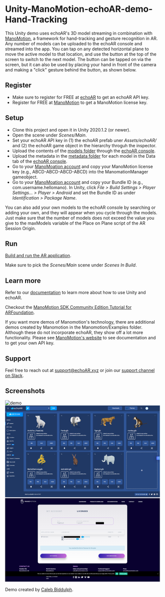 
# Unity-ManoMotion-echoAR-demo-Hand-Tracking
 
This Unity demo uses echoAR's 3D model streaming in combination with [ManoMotion](https://www.manomotion.com/), a framework for hand-tracking and gesture recognition in AR. Any number of models can be uploaded to the echoAR console and streamed into the app. You can tap on any detected horizontal plane to move the active model to that location, and use the button at the top of the screen to switch to the next model. The button can be tapped on via the screen, but it can also be used by placing your hand in front of the camera and making a "click" gesture behind the button, as shown below.

## Register
* Make sure to register for FREE at [echoAR](https://console.echoar.xyz/#/auth/register) to get an echoAR API key.
* Register for FREE at [ManoMotion](https://www.manomotion.com/registration/?gf_plan=ce) to get a ManoMotion license key.

## Setup
* Clone this project and open it in Unity 2020.1.2 (or newer).
* Open the scene under _Scenes/Main_.
* Set your echoAR API key in (1) the echoAR prefab uner _Assets/echoAR/_ and (2) the echoAR game object in the hierarchy throguh the inspector.
* Upload the contents of the [models folder](/models/) through the [echoAR console](https://console.echoar.xyz).
* Upload the metadata in the [metadata folder](/metadata/) for each model in the Data tab of the [echoAR console](https://console.echoar.xyz).
* Go to your [ManoMoation account](https://www.manomotion.com/my-account/licenses/) and copy your ManoMotion license key (e.g., ABCD-ABCD-ABCD-ABCD) into the ManomationManager gameobject.
* Go to your [ManoMoation account](https://www.manomotion.com/my-account/licenses/) and copy your Bundle ID (e.g., com.username.hellomano). In Unity, click _File > Build Settings > Player Settings... > Player > Android_ and set the Bundle ID as under _Identification > Package Name_.

You can also add your own models to the echoAR console by searching or adding your own, and they will appear when you cycle through the models. Just make sure that the number of models does not exceed the value you give to the maxModels variable of the Place on Plane script of the AR Session Origin.

## Run
[Build and run the AR application](https://docs.echoar.xyz/unity/adding-ar-capabilities#4-build-and-run-the-ar-application).

Make sure to pick the _Scenes/Main_ scene under _Scenes In Build_.

## Learn more
Refer to our [documentation](https://docs.echoar.xyz/unity/) to learn more about how to use Unity and echoAR.

Checkout the [ManoMotion SDK Community Edition Tutorial for ARFoundation](https://www.youtube.com/watch?v=OVkSjTefLo8&ab_channel=ManoMotion).

If you want more demos of Manomotion's technology, there are additional demos created by Manomotion in the Manomotion/Examples folder. Although these do not incorporate echoAR, they show off a lot more functionality. Please see [ManoMotion's website](https://www.manomotion.com/) to see documentation and to get your own API key.

## Support
Feel free to reach out at [support@echoAR.xyz](mailto:support@echoAR.xyz) or join our [support channel on Slack](https://join.slack.com/t/echoar/shared_invite/enQtNTg4NjI5NjM3OTc1LWU1M2M2MTNlNTM3NGY1YTUxYmY3ZDNjNTc3YjA5M2QyNGZiOTgzMjVmZWZmZmFjNGJjYTcxZjhhNzk3YjNhNjE).

## Screenshots
![demo](images/demo_video.gif)
![console](images/console.png)
![manomotion](images/manomotion_account.png)

Demo created by [Caleb Biddulph](https://github.com/CDBiddulph/).
